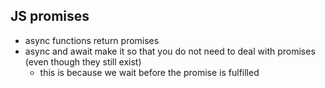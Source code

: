 ## JS promises

- async functions return promises
- async and await make it so that you do not need to deal with promises (even though they still exist)
  - this is because we wait before the promise is fulfilled
